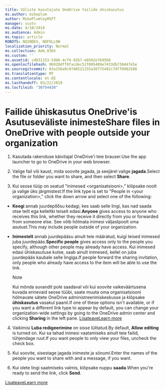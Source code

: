 ```yaml
---
title: Väliste kasutajate OneDrive failide ühiskasutus
ms.author: mikeplum
author: MikePlumleyMSFT
manager: scotv
ms.date: 4/10/2018
ms.audience: Admin
ms.topic: article
ROBOTS: NOINDEX, NOFOLLOW
localization_priority: Normal
ms.collection: Adm_O365
ms.custom: ''
ms.assetid: cd031153-5db6-4cf4-92b7-eb562e7b9568
ms.openlocfilehash: 9b920dff8facdec51f005489e7433db738447e5e
ms.sourcegitcommit: 03a156a9c9740521155a30775492c7dff0982588
ms.translationtype: MT
ms.contentlocale: et-EE
ms.lasthandoff: 03/22/2019
ms.locfileid: "30754430"
---
```

# <a name="share-files-in-onedrive-with-people-outside-your-organization"></a><span data-ttu-id="54e88-102">Failide ühiskasutus OneDrive'is Asutuseväliste inimeste</span><span class="sxs-lookup"><span data-stu-id="54e88-102">Share files in OneDrive with people outside your organization</span></span>

1. <span data-ttu-id="54e88-103">Kasutada rakenduse käivitajal OneDrive'i teie brauser.</span><span class="sxs-lookup"><span data-stu-id="54e88-103">Use the app launcher to go to OneDrive in your web browser.</span></span> 
    
2. <span data-ttu-id="54e88-104">Valige fail või kaust, mida soovite jagada, ja seejärel valige **jagada**.</span><span class="sxs-lookup"><span data-stu-id="54e88-104">Select the file or folder you want to share, and then select **Share**.</span></span> 
    
3. <span data-ttu-id="54e88-105">Kui seose tüüp on seatud "inimesed \<organisatsiooni\>," klõpsake noolt ja valige üks järgmistest:</span><span class="sxs-lookup"><span data-stu-id="54e88-105">If the link type is set to "People in \<your organization\>," click the down arrow and select one of the following:</span></span> 
    
  - <span data-ttu-id="54e88-106">**Keegi** annab juurdepδδsu kedagi, kes saab selle lingi, kas nad saada otse teilt ega kelleltki teiselt edasi.</span><span class="sxs-lookup"><span data-stu-id="54e88-106">**Anyone** gives access to anyone who receives this link, whether they receive it directly from you or forwarded from someone else.</span></span> <span data-ttu-id="54e88-107">See võib hõlmata inimesi väljastpoolt oma asutust.</span><span class="sxs-lookup"><span data-stu-id="54e88-107">This may include people outside of your organization.</span></span> 
    
  - <span data-ttu-id="54e88-108">**Inimestelt** annab juurdepääsu ainult teie määratud, kuigi teised inimesed juba juurdepääs.</span><span class="sxs-lookup"><span data-stu-id="54e88-108">**Specific people** gives access only to the people you specify, although other people may already have access.</span></span> <span data-ttu-id="54e88-109">Kui inimesed edasi ühiskasutuse kutse, saab ainult inimesed, kellel on juba juurdepääs kaubale selle lingiga.</span><span class="sxs-lookup"><span data-stu-id="54e88-109">If people forward the sharing invitation, only people who already have access to the item will be able to use the link.</span></span> 
    
    > [!NOTE]
    > <span data-ttu-id="54e88-110">Kui mõnda suvandit pole saadaval või kui soovite vaikeväärtusena kuvada erinevaid seose tüübi, saate muuta oma organisatsiooni hõlmavate sätete OneDrive administreerimiskeskusse ja klõpsake **ühiskasutus** vasakul paanil.</span><span class="sxs-lookup"><span data-stu-id="54e88-110">If one of these options isn't available, or if you want a different link type to appear by default, you can change your organization-wide settings by going to the OneDrive admin center and clicking **Sharing** in the left pane.</span></span> [<span data-ttu-id="54e88-111">Lisateave</span><span class="sxs-lookup"><span data-stu-id="54e88-111">Learn more</span></span>](https://go.microsoft.com/fwlink/?linkid=871961)
  
4. <span data-ttu-id="54e88-112">Vaikimisi **Luba redigeerimine** on sisse lülitatud.</span><span class="sxs-lookup"><span data-stu-id="54e88-112">By default, **Allow editing** is turned on.</span></span> <span data-ttu-id="54e88-113">Kui sa tahad inimesi vaatamiseks ainult teie failid, tühjendage ruut.</span><span class="sxs-lookup"><span data-stu-id="54e88-113">If you want people to only view your files, uncheck the check box.</span></span> 
    
5. <span data-ttu-id="54e88-114">Kui soovite, sisestage jagada inimeste ja sõnumi.</span><span class="sxs-lookup"><span data-stu-id="54e88-114">Enter the names of the people you want to share with and a message, if you want.</span></span>
    
6. <span data-ttu-id="54e88-115">Kui olete lingi saatmiseks valmis, klõpsake nuppu **saada**.</span><span class="sxs-lookup"><span data-stu-id="54e88-115">When you're ready to send the link, click **Send**.</span></span> 
    
[<span data-ttu-id="54e88-116">Lisateave</span><span class="sxs-lookup"><span data-stu-id="54e88-116">Learn more</span></span>](https://go.microsoft.com/fwlink/?linkid=871861)
  

